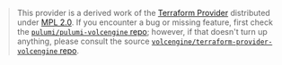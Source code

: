 > This provider is a derived work of the [Terraform Provider](https://github.com/volcengine/terraform-provider-volcengine)
> distributed under [MPL 2.0](https://www.mozilla.org/en-US/MPL/2.0/). If you encounter a bug or missing feature,
> first check the [`pulumi/pulumi-volcengine` repo](https://github.com/pulumi/pulumi-volcengine/issues); however, if that doesn't turn up anything,
> please consult the source [`volcengine/terraform-provider-volcengine` repo](https://github.com/volcengine/terraform-provider-volcengine/issues).